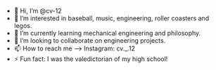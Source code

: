 - 👋 Hi, I’m @cv-12
- 👀 I’m interested in baseball, music, engineering, roller coasters and legos.
- 🌱 I’m currently learning mechanical engineering and philosophy.
- 💞️ I’m looking to collaborate on engineering projects.
- 📫 How to reach me --> Instagram: cv._.12
- ⚡ Fun fact: I was the valedictorian of my high school!

<!---
cv-12/cv-12 is a ✨ special ✨ repository because its `README.md` (this file) appears on your GitHub profile.
You can click the Preview link to take a look at your changes.
--->
